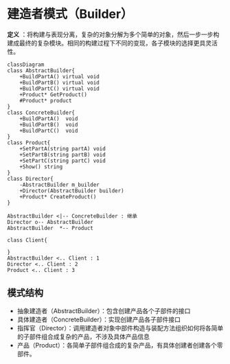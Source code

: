 # 建造者模式（Builder）
**定义** ：将构建与表现分离，复杂的对象分解为多个简单的对象，然后一步一步构建成最终的复杂模块。相同的构建过程下不同的变现，各子模块的选择更具灵活性。



```mermaid
classDiagram
class AbstractBuilder{
	+BuildPartA() virtual void
	+BuildPartB() virtual void
	+BuildPartC() virtual void
	+Product* GetProduct() 
	#Product* product
}
class ConcreteBuilder{
	+BuildPartA()  void
	+BuildPartB()  void
	+BuildPartC()  void
}
class Product{
	+SetPartA(string partA) void
	+SetPartB(string partB) void
	+SetPartC(string partC) void
	+Show() string
}
class Director{
	-AbstractBuilder m_builder
	+Director(AbstractBuilder builder)
	+Product* CreateProduct() 
}

AbstractBuilder <|-- ConcreteBuilder : 继承
Director o-- AbstractBuilder
AbstractBuilder  *-- Product

class Client{
	
}
AbstractBuilder <.. Client : 1
Director <.. Client : 2
Product <.. Client : 3

```

## 模式结构

* 抽象建造者（AbstractBuilder）：包含创建产品各个子部件的接口
* 具体建造者（ConcreteBuilder）：实现创建产品各子部件接口
* 指挥官（Director）：调用建造者对象中部件构造与装配方法组织如何将各简单的子部件组合成复杂的产品，不涉及具体产品信息
* 产品（Product）：各简单子部件组合成的复杂产品，有具体创建者创建各个零部件。


